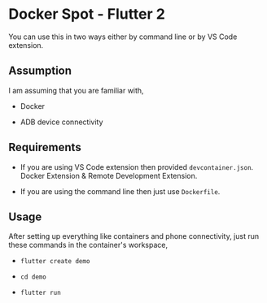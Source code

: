 # Docker Spot - Flutter 2

You can use this in two ways either by command line or by VS Code extension.

## Assumption

I am assuming that you are familiar with,

- Docker

- ADB device connectivity

## Requirements

- If you are using VS Code extension then provided `devcontainer.json`. Docker Extension & Remote Development Extension.

- If you are using the command line then just use `Dockerfile`.

## Usage

After setting up everything like containers and phone connectivity, just run these commands in the container's workspace,

- `flutter create demo`

- `cd demo`

- `flutter run`
